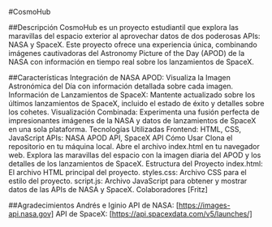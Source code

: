 #CosmoHub


##Descripción
CosmoHub es un proyecto estudiantil que explora las maravillas del espacio exterior al aprovechar datos de dos poderosas APIs: NASA y SpaceX. Este proyecto ofrece una experiencia única, combinando imágenes cautivadoras del Astronomy Picture of the Day (APOD) de la NASA con información en tiempo real sobre los lanzamientos de SpaceX.

##Características
Integración de NASA APOD: Visualiza la Imagen Astronómica del Día con información detallada sobre cada imagen.
Información de Lanzamientos de SpaceX: Mantente actualizado sobre los últimos lanzamientos de SpaceX, incluido el estado de éxito y detalles sobre los cohetes.
Visualización Combinada: Experimenta una fusión perfecta de impresionantes imágenes de la NASA y datos de lanzamientos de SpaceX en una sola plataforma.
Tecnologías Utilizadas
Frontend: HTML, CSS, JavaScript
APIs: NASA APOD API, SpaceX API
Cómo Usar
Clona el repositorio en tu máquina local.
Abre el archivo index.html en tu navegador web.
Explora las maravillas del espacio con la imagen diaria del APOD y los detalles de los lanzamientos de SpaceX.
Estructura del Proyecto
index.html: El archivo HTML principal del proyecto.
styles.css: Archivo CSS para el estilo del proyecto.
script.js: Archivo JavaScript para obtener y mostrar datos de las APIs de NASA y SpaceX.
Colaboradores
[Fritz]

##Agradecimientos
Andrés e Iginio
API de NASA: [https://images-api.nasa.gov]
API de SpaceX: [https://api.spacexdata.com/v5/launches/]





